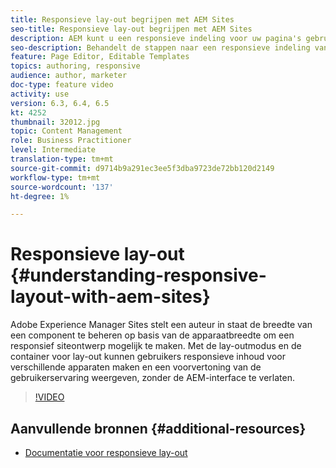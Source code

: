```yaml
---
title: Responsieve lay-out begrijpen met AEM Sites
seo-title: Responsieve lay-out begrijpen met AEM Sites
description: AEM kunt u een responsieve indeling voor uw pagina's gebruiken met de component Layout Container. Met de responsieve lay-out kunnen de auteurs van de inhoud responsieve inhoud voor verschillende apparaten maken en een voorvertoning van de gebruikerservaring in AEM bekijken.
seo-description: Behandelt de stappen naar een responsieve indeling van de auteur voor verschillende apparaten
feature: Page Editor, Editable Templates
topics: authoring, responsive
audience: author, marketer
doc-type: feature video
activity: use
version: 6.3, 6.4, 6.5
kt: 4252
thumbnail: 32012.jpg
topic: Content Management
role: Business Practitioner
level: Intermediate
translation-type: tm+mt
source-git-commit: d9714b9a291ec3ee5f3dba9723de72bb120d2149
workflow-type: tm+mt
source-wordcount: '137'
ht-degree: 1%

---
```



# Responsieve lay-out {#understanding-responsive-layout-with-aem-sites}

Adobe Experience Manager Sites stelt een auteur in staat de breedte van een component te beheren op basis van de apparaatbreedte om een responsief siteontwerp mogelijk te maken. Met de lay-outmodus en de container voor lay-out kunnen gebruikers responsieve inhoud voor verschillende apparaten maken en een voorvertoning van de gebruikerservaring weergeven, zonder de AEM-interface te verlaten.

>[!VIDEO](https://video.tv.adobe.com/v/32012?quality=12&learn=on)

## Aanvullende bronnen {#additional-resources}

* [Documentatie voor responsieve lay-out](https://docs.adobe.com/content/help/en/experience-manager-65/authoring/siteandpage/responsive-layout.html)
